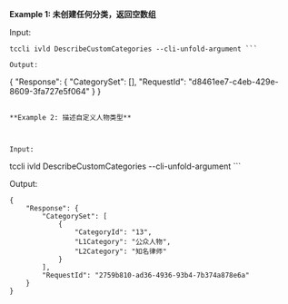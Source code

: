 **Example 1: 未创建任何分类，返回空数组**



Input: 

```
tccli ivld DescribeCustomCategories --cli-unfold-argument ```

Output: 
```
{
    "Response": {
        "CategorySet": [],
        "RequestId": "d8461ee7-c4eb-429e-8609-3fa727e5f064"
    }
}
```

**Example 2: 描述自定义人物类型**



Input: 

```
tccli ivld DescribeCustomCategories --cli-unfold-argument ```

Output: 
```
{
    "Response": {
        "CategorySet": [
            {
                "CategoryId": "13",
                "L1Category": "公众人物",
                "L2Category": "知名律师"
            }
        ],
        "RequestId": "2759b810-ad36-4936-93b4-7b374a878e6a"
    }
}
```

